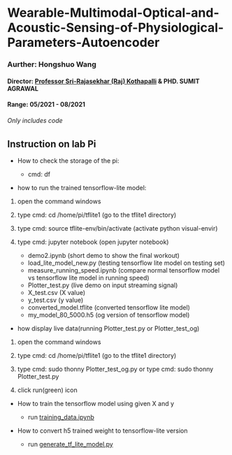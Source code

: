 # Wearable-Multimodal-Optical-and-Acoustic-Sensing-of-Physiological-Parameters-Autoencoder

### Aurther: Hongshuo Wang

#### Director: [Professor Sri-Rajasekhar (Raj) Kothapalli](https://www.bme.psu.edu/department/directory-detail-g.aspx?q=szk416) & PHD. SUMIT AGRAWAL
#### Range: 05/2021 - 08/2021
###### Only includes code 

## Instruction on lab Pi


- How to check the storage of the pi:
	- cmd: df

- how to run the trained tensorflow-lite model:

1. open the command windows

2. type cmd: cd /home/pi/tflite1 (go to the tflite1 directory)

3. type cmd: source tflite-env/bin/activate (activate python visual-envir)

4. type cmd: jupyter notebook (open jupyter notebook)
	* demo2.ipynb (short demo to show the final workout)
	* load_lite_model_new.py (testing tensorflow lite model on testing set)
	* measure_running_speed.ipynb (compare normal tensorflow model vs tensorflow lite model in running speed)
	* Plotter_test.py (live demo on input streaming signal)
	* X_test.csv (X value)
	* y_test.csv (y value)
	* converted_model.tflite (converted tensorflow lite model)
	* my_model_80_5000.h5 (og version of tensorflow model)

- how display live data(running Plotter_test.py or Plotter_test_og)

1. open the command windows

2. type cmd: cd /home/pi/tflite1 (go to the tflite1 directory)

3. type cmd: sudo thonny Plotter_test_og.py
	or
   type cmd: sudo thonny Plotter_test.py

4. click run(green) icon

- How to train the tensorflow model using given X and y 
	
	- run [training_data.ipynb](https://github.com/whsair/Wearable-Multimodal-Optical-and-Acoustic-Sensing-of-Physiological-Parameters-Autoencoder-/blob/main/training_data.ipynb)

- How to convert h5 trained weight to tensorflow-lite version

	

	- run [generate_tf_lite_model.py](https://github.com/whsair/Wearable-Multimodal-Optical-and-Acoustic-Sensing-of-Physiological-Parameters-Autoencoder-/blob/main/generate_tf_lite_model.py)




